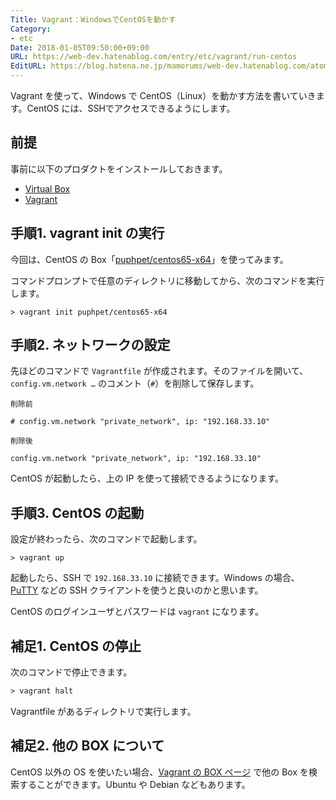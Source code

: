 ```yaml
---
Title: Vagrant：WindowsでCentOSを動かす
Category:
- etc
Date: 2018-01-05T09:50:00+09:00
URL: https://web-dev.hatenablog.com/entry/etc/vagrant/run-centos
EditURL: https://blog.hatena.ne.jp/mamorums/web-dev.hatenablog.com/atom/entry/10328749687179202208
---
```


Vagrant を使って、Windows で CentOS（Linux）を動かす方法を書いていきます。CentOS には、SSHでアクセスできるようにします。


## 前提
事前に以下のプロダクトをインストールしておきます。

- [Virtual Box](https://www.virtualbox.org/)
- [Vagrant](https://www.vagrantup.com/)


## 手順1. vagrant init の実行
今回は、CentOS の Box「[puphpet/centos65-x64](https://app.vagrantup.com/puphpet/boxes/centos65-x64)」を使ってみます。 

コマンドプロンプトで任意のディレクトリに移動してから、次のコマンドを実行します。

```
> vagrant init puphpet/centos65-x64
```


## 手順2. ネットワークの設定
先ほどのコマンドで `Vagrantfile` が作成されます。そのファイルを開いて、`config.vm.network …` のコメント（`#`）を削除して保存します。

`削除前`

```
# config.vm.network "private_network", ip: "192.168.33.10"
```

`削除後`

```
config.vm.network "private_network", ip: "192.168.33.10"
```

CentOS が起動したら、上の IP を使って接続できるようになります。


## 手順3. CentOS の起動
設定が終わったら、次のコマンドで起動します。

```
> vagrant up
```

起動したら、SSH で `192.168.33.10` に接続できます。Windows の場合、[PuTTY](http://www.putty.org/) などの SSH クライアントを使うと良いのかと思います。

CentOS のログインユーザとパスワードは `vagrant` になります。


## 補足1. CentOS の停止
次のコマンドで停止できます。

```txt
> vagrant halt
```

Vagrantfile があるディレクトリで実行します。


## 補足2. 他の BOX について
CentOS 以外の OS を使いたい場合、[Vagrant の BOX ページ](https://atlas.hashicorp.com/boxes/search) で他の Box を検索することができます。Ubuntu や Debian などもあります。
